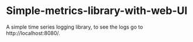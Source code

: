 # Simple-metrics-library-with-web-UI
A simple time series logging library, to see the logs go to http://localhost:8080/.
